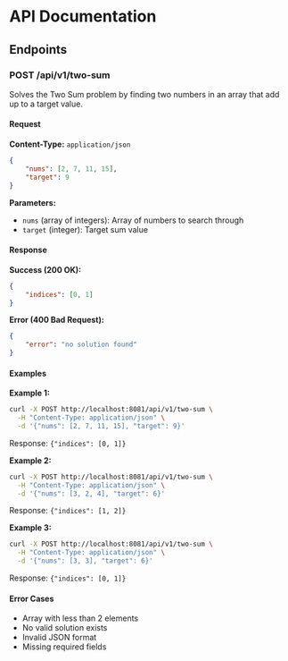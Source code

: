 # API Documentation

## Endpoints

### POST /api/v1/two-sum

Solves the Two Sum problem by finding two numbers in an array that add up to a target value.

#### Request

**Content-Type:** `application/json`

```json
{
    "nums": [2, 7, 11, 15],
    "target": 9
}
```

**Parameters:**
- `nums` (array of integers): Array of numbers to search through
- `target` (integer): Target sum value

#### Response

**Success (200 OK):**
```json
{
    "indices": [0, 1]
}
```

**Error (400 Bad Request):**
```json
{
    "error": "no solution found"
}
```

#### Examples

**Example 1:**
```bash
curl -X POST http://localhost:8081/api/v1/two-sum \
  -H "Content-Type: application/json" \
  -d '{"nums": [2, 7, 11, 15], "target": 9}'
```
Response: `{"indices": [0, 1]}`

**Example 2:**
```bash
curl -X POST http://localhost:8081/api/v1/two-sum \
  -H "Content-Type: application/json" \
  -d '{"nums": [3, 2, 4], "target": 6}'
```
Response: `{"indices": [1, 2]}`

**Example 3:**
```bash
curl -X POST http://localhost:8081/api/v1/two-sum \
  -H "Content-Type: application/json" \
  -d '{"nums": [3, 3], "target": 6}'
```
Response: `{"indices": [0, 1]}`

#### Error Cases

- Array with less than 2 elements
- No valid solution exists
- Invalid JSON format
- Missing required fields